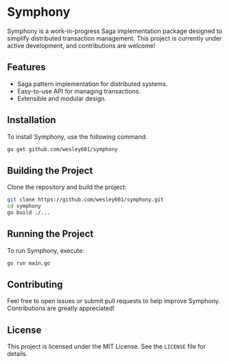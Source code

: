 # Symphony

Symphony is a work-in-progress Saga implementation package designed to simplify distributed transaction management. This project is currently under active development, and contributions are welcome!

## Features

- Saga pattern implementation for distributed systems.
- Easy-to-use API for managing transactions.
- Extensible and modular design.

## Installation

To install Symphony, use the following command:

```bash
go get github.com/wesley601/symphony
```

## Building the Project

Clone the repository and build the project:

```bash
git clone https://github.com/wesley601/symphony.git
cd symphony
go build ./...
```

## Running the Project

To run Symphony, execute:

```bash
go run main.go
```

## Contributing

Feel free to open issues or submit pull requests to help improve Symphony. Contributions are greatly appreciated!

## License

This project is licensed under the MIT License. See the `LICENSE` file for details.

